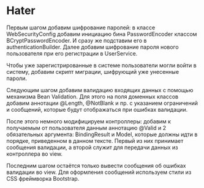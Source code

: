 # Hater

Первым шагом добавим шифрование паролей: в классе WebSecurityConfig добавим инициацию бина PasswordEncoder классом BCryptPasswordEncoder. И сразу же подставим его в authenticationBuilder. Далее добавим шифрование пароля нового пользователя при его регистрации в UserService.

Чтобы уже зарегистрированные в системе пользователи могли войти в систему, добавим скрипт миграции, шифрующий уже унесенные пароли.

Следующим шагом добавим валидацию входящих данных с помощью механизма Bean Validation. Для этого на поля доменных классов добавим аннотации @Length, @NotBlank и пр. с указанием ограничений и сообщений, которые будут отображаться при ошибках валидации.

После этого немного модифицируем контроллеры: добавим к получаемым от пользователя данным аннотацию @Valid и 2 обязательных аргумента: BindingResult и Model, которые должны идти в порядке, приведенном в данном тексте. Первый из них принимает сообщения валидации, а второй служит для передачи данных из контроллера во view.

Последним шагом остаётся только вывести сообщения об ошибках валидации во view. Для оформления сообщений используем стили из CSS фреймворка Bootstrap.
